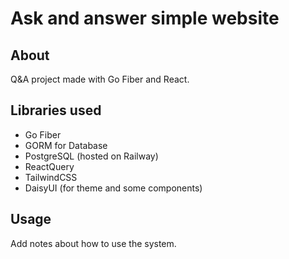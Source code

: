 # Ask and answer simple website

## About <a name = "about"></a>

Q&A project made with Go Fiber and React.

## Libraries used <a name = "getting_started"></a>

- Go Fiber
- GORM for Database
- PostgreSQL (hosted on Railway)
- ReactQuery
- TailwindCSS
- DaisyUI (for theme and some components)

## Usage <a name = "usage"></a>

Add notes about how to use the system.